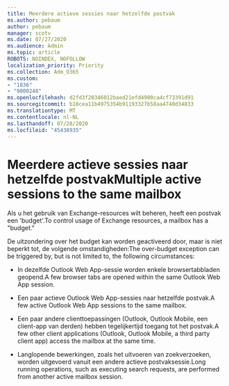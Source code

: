 ```yaml
---
title: Meerdere actieve sessies naar hetzelfde postvak
ms.author: pebaum
author: pebaum
manager: scotv
ms.date: 07/27/2020
ms.audience: Admin
ms.topic: article
ROBOTS: NOINDEX, NOFOLLOW
localization_priority: Priority
ms.collection: Adm_O365
ms.custom:
- "1836"
- "9000248"
ms.openlocfilehash: d2fd3f20346012baed21efd4900ca4cf73391d91
ms.sourcegitcommit: b10cea11b4975354b91193327b58aa4740d34833
ms.translationtype: MT
ms.contentlocale: nl-NL
ms.lasthandoff: 07/28/2020
ms.locfileid: "45438935"
---
```

# <a name="multiple-active-sessions-to-the-same-mailbox"></a><span data-ttu-id="3abd2-102">Meerdere actieve sessies naar hetzelfde postvak</span><span class="sxs-lookup"><span data-stu-id="3abd2-102">Multiple active sessions to the same mailbox</span></span>

<span data-ttu-id="3abd2-103">Als u het gebruik van Exchange-resources wilt beheren, heeft een postvak een 'budget'.</span><span class="sxs-lookup"><span data-stu-id="3abd2-103">To control usage of Exchange resources, a mailbox has a "budget."</span></span>

<span data-ttu-id="3abd2-104">De uitzondering over het budget kan worden geactiveerd door, maar is niet beperkt tot, de volgende omstandigheden:</span><span class="sxs-lookup"><span data-stu-id="3abd2-104">The over-budget exception can be triggered by, but is not limited to, the following circumstances:</span></span>

- <span data-ttu-id="3abd2-105">In dezelfde Outlook Web App-sessie worden enkele browsertabbladen geopend.</span><span class="sxs-lookup"><span data-stu-id="3abd2-105">A few browser tabs are opened within the same Outlook Web App session.</span></span>

- <span data-ttu-id="3abd2-106">Een paar actieve Outlook Web App-sessies naar hetzelfde postvak.</span><span class="sxs-lookup"><span data-stu-id="3abd2-106">A few active Outlook Web App sessions to the same mailbox.</span></span>

- <span data-ttu-id="3abd2-107">Een paar andere clienttoepassingen (Outlook, Outlook Mobile, een client-app van derden) hebben tegelijkertijd toegang tot het postvak.</span><span class="sxs-lookup"><span data-stu-id="3abd2-107">A few other client applications (Outlook, Outlook Mobile, a third party client app) access the mailbox at the same time.</span></span>

- <span data-ttu-id="3abd2-108">Langlopende bewerkingen, zoals het uitvoeren van zoekverzoeken, worden uitgevoerd vanuit een andere actieve postvaksessie.</span><span class="sxs-lookup"><span data-stu-id="3abd2-108">Long running operations, such as executing search requests, are performed from another active mailbox session.</span></span>

